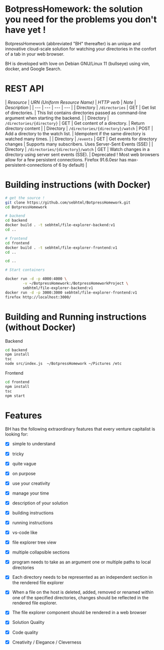 # BotpressHomework: the solution you need for the problems you don't have yet !

BotpressHomework (abbreviated "BH" thereafter) is an unique and innovative cloud-scale solution
for watching your directories in the confort of a tab in your web browser.

BH is developed with love on Debian GNU/Linux 11 (bullseye) using vim, docker, and Google Search.

# REST API

| *Resource* | *URN (Uniform Resource Name)* | *HTTP verb* | *Note* | *Description* |
| --- | --- | --- | --- |
| Directory | `/directories` | GET | Get list of directories. | This list contains directories passed as command-line argument when starting the backend. |
| Directory | `/directories/{directory}` | GET | Get content of a directory. | Return directory content |
| Directory | `/directories/{directory}/watch` | POST | Add a directory to the watch list. | Idempotent if the same directory is watched many times. |
| Directory | `/events`             | GET  | Get events for directory changes | Supports many subscribers. Uses Server-Sent Events (SSE) |
| Directory | `/directories/{directory}/watch` | GET | Watch changes in a directory using server sent events (SSE).  | Deprecated ! Most web browsers allow for a few persistent connections. Firefox 91.6.0esr has max-persistent-connections of 6 by default) |


# Building instructions (with Docker)

```bash
# get the source !
git clone https://github.com/sebhtml/BotpressHomework.git
cd BotpressHomework

# backend
cd backend
docker build . -t sebhtml/file-explorer-backend:v1
cd ..

# frontend
cd frontend
docker build . -t sebhtml/file-explorer-frontend:v1
cd ..

cd ..

# Start containers

docker run -d -p 4000:4000 \
        -v ~/BotpressHomework:/BotpressHomeworkProject \
        sebhtml/file-explorer-backend:v1
docker run -d -p 3000:3000 sebhtml/file-explorer-frontend:v1
firefox http://localhost:3000/
```

# Building and Running instructions (without Docker)

Backend

```bash
cd backend
npm install
tsc
node src/index.js  ~/BotpressHomework ~/Pictures /etc
```

Frontend

```bash
cd frontend
npm install
tsc
npm start
```

# Features

BH has the following extraordinary features that every venture capitalist is looking for:
- [x] simple to understand
- [x] tricky
- [x] quite vague
- [x] on purpose
- [x] use your creativity
- [x] manage your time
- [x] description of your solution
- [x] building instructions
- [x] running instructions
- [x] vs-code like
- [x] file explorer tree view
- [x] multiple collapsible sections
- [x] program needs to take as an argument one or multiple paths to local directories
- [x] Each directory needs to be represented as an independent section in the rendered file explorer
- [x] When a file on the host is deleted, added, removed or renamed within one of the specified directories, changes should be reflected in the rendered file explorer.
- [x] The file explorer component should be rendered in a web browser
- [x] Solution Quality
- [x] Code quality
- [x] Creativity / Elegance / Cleverness

